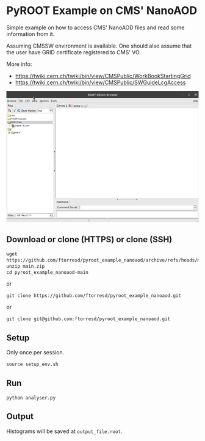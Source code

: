 # PyROOT Example on CMS' NanoAOD

Simple example on how to access CMS' NanoAOD files and read some information from it.

Assuming CMSSW environment is available. One should also assume that the user have GRID certificate registered to CMS' VO.

More info:
- https://twiki.cern.ch/twiki/bin/view/CMSPublic/WorkBookStartingGrid
- https://twiki.cern.ch/twiki/bin/view/CMSPublic/SWGuideLcgAccess

![pyroot_example_nanoaod](https://github.com/ftorresd/pyroot_example_nanoaod/raw/main/content/pyroot_example_nanoaod.gif)

## Download or clone (HTTPS) or clone (SSH)

``` 
wget https://github.com/ftorresd/pyroot_example_nanoaod/archive/refs/heads/main.zip
unzip main.zip
cd pyroot_example_nanoaod-main
```
or 

```
git clone https://github.com/ftorresd/pyroot_example_nanoaod.git
```

or 

```
git clone git@github.com:ftorresd/pyroot_example_nanoaod.git
```

## Setup

Only once per session.

```
source setup_env.sh
```

## Run 

```
python analyser.py
```

## Output

Histograms will be saved at `output_file.root`.
